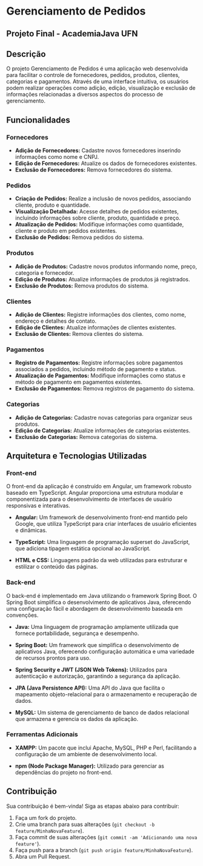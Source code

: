 # Gerenciamento de Pedidos
## Projeto Final - AcademiaJava UFN

## Descrição

O projeto Gerenciamento de Pedidos é uma aplicação web desenvolvida para facilitar o controle de fornecedores, pedidos, produtos, clientes, categorias e pagamentos. Através de uma interface intuitiva, os usuários podem realizar operações como adição, edição, visualização e exclusão de informações relacionadas a diversos aspectos do processo de gerenciamento.

## Funcionalidades

### Fornecedores

- **Adição de Fornecedores:** Cadastre novos fornecedores inserindo informações como nome e CNPJ.
- **Edição de Fornecedores:** Atualize os dados de fornecedores existentes.
- **Exclusão de Fornecedores:** Remova fornecedores do sistema.

### Pedidos

- **Criação de Pedidos:** Realize a inclusão de novos pedidos, associando cliente, produto e quantidade.
- **Visualização Detalhada:** Acesse detalhes de pedidos existentes, incluindo informações sobre cliente, produto, quantidade e preço.
- **Atualização de Pedidos:** Modifique informações como quantidade, cliente e produto em pedidos existentes.
- **Exclusão de Pedidos:** Remova pedidos do sistema.

### Produtos

- **Adição de Produtos:** Cadastre novos produtos informando nome, preço, categoria e fornecedor.
- **Edição de Produtos:** Atualize informações de produtos já registrados.
- **Exclusão de Produtos:** Remova produtos do sistema.

### Clientes

- **Adição de Clientes:** Registre informações dos clientes, como nome, endereço e detalhes de contato.
- **Edição de Clientes:** Atualize informações de clientes existentes.
- **Exclusão de Clientes:** Remova clientes do sistema.

### Pagamentos

- **Registro de Pagamentos:** Registre informações sobre pagamentos associados a pedidos, incluindo método de pagamento e status.
- **Atualização de Pagamentos:** Modifique informações como status e método de pagamento em pagamentos existentes.
- **Exclusão de Pagamentos:** Remova registros de pagamento do sistema.

### Categorias

- **Adição de Categorias:** Cadastre novas categorias para organizar seus produtos.
- **Edição de Categorias:** Atualize informações de categorias existentes.
- **Exclusão de Categorias:** Remova categorias do sistema.

## Arquitetura e Tecnologias Utilizadas

### Front-end

O front-end da aplicação é construído em Angular, um framework robusto baseado em TypeScript. Angular proporciona uma estrutura modular e componentizada para o desenvolvimento de interfaces de usuário responsivas e interativas.

- **Angular:** Um framework de desenvolvimento front-end mantido pelo Google, que utiliza TypeScript para criar interfaces de usuário eficientes e dinâmicas.

- **TypeScript:** Uma linguagem de programação superset do JavaScript, que adiciona tipagem estática opcional ao JavaScript.

- **HTML e CSS:** Linguagens padrão da web utilizadas para estruturar e estilizar o conteúdo das páginas.

### Back-end

O back-end é implementado em Java utilizando o framework Spring Boot. O Spring Boot simplifica o desenvolvimento de aplicativos Java, oferecendo uma configuração fácil e abordagem de desenvolvimento baseada em convenções.

- **Java:** Uma linguagem de programação amplamente utilizada que fornece portabilidade, segurança e desempenho.

- **Spring Boot:** Um framework que simplifica o desenvolvimento de aplicativos Java, oferecendo configuração automática e uma variedade de recursos prontos para uso.

- **Spring Security e JWT (JSON Web Tokens):** Utilizados para autenticação e autorização, garantindo a segurança da aplicação.

- **JPA (Java Persistence API):** Uma API do Java que facilita o mapeamento objeto-relacional para o armazenamento e recuperação de dados.

- **MySQL:** Um sistema de gerenciamento de banco de dados relacional que armazena e gerencia os dados da aplicação.

### Ferramentas Adicionais

- **XAMPP:** Um pacote que inclui Apache, MySQL, PHP e Perl, facilitando a configuração de um ambiente de desenvolvimento local.

- **npm (Node Package Manager):** Utilizado para gerenciar as dependências do projeto no front-end.
## Contribuição

Sua contribuição é bem-vinda! Siga as etapas abaixo para contribuir:

1. Faça um fork do projeto.
2. Crie uma branch para suas alterações (`git checkout -b feature/MinhaNovaFeature`).
3. Faça commit de suas alterações (`git commit -am 'Adicionando uma nova feature'`).
4. Faça push para a branch (`git push origin feature/MinhaNovaFeature`).
5. Abra um Pull Request.
